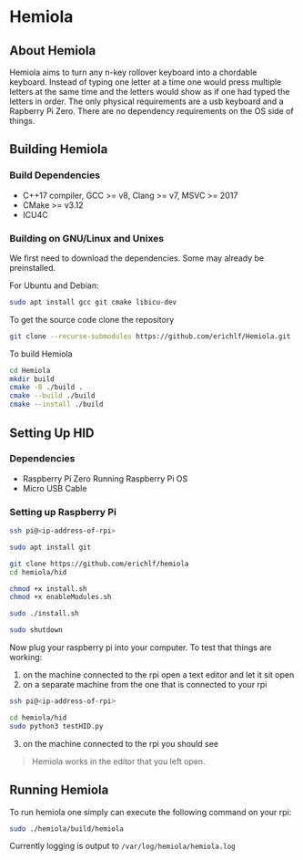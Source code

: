 # Hemiola
## About Hemiola

Hemiola aims to turn any n-key rollover keyboard into a chordable keyboard.
Instead of typing one letter at a time one would press multiple letters at
the same time and the letters would show as if one had typed the letters
in order. The only physical requirements are a usb keyboard and a
Rapberry Pi Zero. There are no dependency requirements on the OS side of
things.

## Building Hemiola
### Build Dependencies
- C++17 compiler, GCC >= v8, Clang >= v7, MSVC >= 2017
- CMake >= v3.12
- ICU4C

### Building on GNU/Linux and Unixes

We first need to download the dependencies. Some may already be
preinstalled.

For Ubuntu and Debian:

```bash
sudo apt install gcc git cmake libicu-dev
```

To get the source code clone the repository

```bash
git clone --recurse-submodules https://github.com/erichlf/Hemiola.git
```

To build Hemiola

```bash
cd Hemiola
mkdir build
cmake -B ./build .
cmake --build ./build
cmake --install ./build
```

## Setting Up HID
### Dependencies
- Raspberry Pi Zero Running Raspberry Pi OS
- Micro USB Cable

### Setting up Raspberry Pi

```bash
ssh pi@<ip-address-of-rpi>

sudo apt install git

git clone https://github.com/erichlf/hemiola
cd hemiola/hid

chmod +x install.sh
chmod +x enableModules.sh

sudo ./install.sh

sudo shutdown
```

Now plug your raspberry pi into your computer. To test that things are working:
1. on the machine connected to the rpi open a text editor and let it sit open
2. on a separate machine from the one that is connected to your rpi
```bash
ssh pi@<ip-address-of-rpi>

cd hemiola/hid
sudo python3 testHID.py
```
3. on the machine connected to the rpi you should see
> Hemiola
> works
in the editor that you left open.

## Running Hemiola
To run hemiola one simply can execute the following command on your rpi:
```bash
sudo ./hemiola/build/hemiola
```

Currently logging is output to `/var/log/hemiola/hemiola.log`
